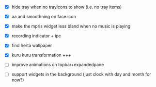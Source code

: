 - [x] hide tray when no trayIcons to show (i.e. no tray items)
- [x] aa and smoothning on face.icon
- [x] make the mpris widget less bland when no music is playing
- [x] recording indicator + ipc
- [x] find herta wallpaper
- [x] kuru kuru transformation +++
- [ ] improve animations on topbar+expandedpane

- [ ] support widgets in the background (just clock with day and month for now?)

<!-- - [ ] support setting wallpapers via the shell -->
